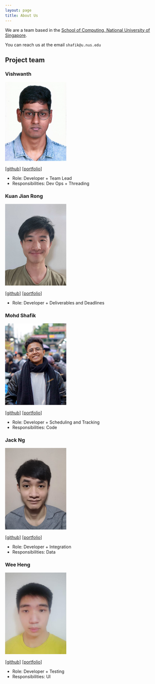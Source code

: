 ```yaml
---
layout: page
title: About Us
---
```


We are a team based in the [School of Computing, National University of Singapore](http://www.comp.nus.edu.sg).

You can reach us at the email `shafik@u.nus.edu`

## Project team

### Vishwanth

<img src="images/vishwanth2210.png" width="200px">

[[github](http://github.com/vishwanth2210)]
[[portfolio](team/vishwanth2210.md)]

* Role: Developer + Team Lead
* Responsibilities: Dev Ops + Threading

### Kuan Jian Rong

<img src="images/kuanjr.png" width="200px">

[[github](https://github.com/kuanjr)]
[[portfolio](team/kuanjr.md)]

* Role: Developer + Deliverables and Deadlines

### Mohd Shafik

<img src="images/ad-nap.png" width="200px">

[[github](https://github.com/AD-NAP/)]
[[portfolio](team/ad-nap.md)]

* Role: Developer + Scheduling and Tracking
* Responsibilities: Code

### Jack Ng

<img src="images/j4ck990.png" width="200px">

[[github](http://github.com/j4ck990)]
[[portfolio](team/j4ck990.md)]

* Role: Developer + Integration
* Responsibilities: Data

### Wee Heng

<img src="images/decaxical.png" width="200px">

[[github](http://github.com/decaxical)]
[[portfolio](team/decaxical.md)]

* Role: Developer + Testing
* Responsibilities: UI
